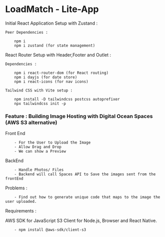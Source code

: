 # LoadMatch - Lite-App

Initial React Application Setup with Zustand :

    Peer Dependencies :

        npm i
        npm i zustand (for state management)

React Router Setup with Header,Footer and Outlet :

    Dependencies :

        npm i react-router-dom (for React routing)
        npm i dayjs (for date store)
        npm i react-icons (for nav icons)

    Tailwind CSS with Vite setup :

        npm install -D tailwindcss postcss autoprefixer
        npx tailwindcss init -p

### Feature : Building Image Hosting with Digital Ocean Spaces (AWS S3 alternative)

Front End

        - For the User to Upload the Image
        - Allow Drag and Drop
        - We can show a Preview

BackEnd

        - Handle Photos/ Files
        - Backend will call Spaces API to Save the images sent from the frontEnd

Problems :

        - Find out how to generate unique code that maps to the image the user uploaded.

Requirements :

AWS SDK for JavaScript S3 Client for Node.js, Browser and React Native.

        - npm install @aws-sdk/client-s3
